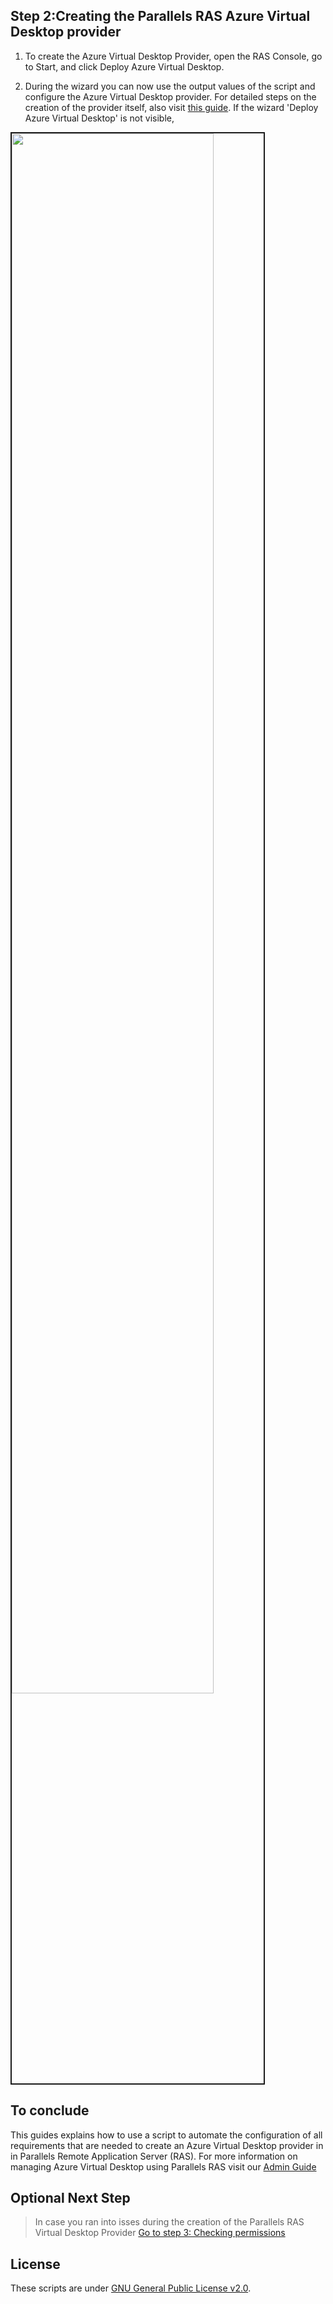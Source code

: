 ## Step 2:Creating the Parallels RAS Azure Virtual Desktop provider

1. To create the Azure Virtual Desktop Provider, open the RAS Console, go to Start, and click Deploy Azure Virtual Desktop.

2. During the wizard you can now use the output values of the script and configure the Azure Virtual Desktop provider. For detailed steps on the creation of the provider itself, also visit [this guide](https://download.parallels.com/ras/v19/docs/en_US/Parallels-RAS-19-Administrators-Guide/47005.htm). If the wizard 'Deploy Azure Virtual Desktop' is not visible, 

<tab><image src=./images/17.png width=80% border=2px>

## To conclude

This guides explains how to use a script to automate the configuration of all requirements that are needed to create an Azure Virtual Desktop provider in in Parallels Remote Application Server (RAS). For more information on managing Azure Virtual Desktop using Parallels RAS visit our [Admin Guide](https://download.parallels.com/ras/v19/docs/en_US/Parallels-RAS-19-Administrators-Guide/46741.htm)

## Optional Next Step 

>In case you ran into isses during the creation of the Parallels RAS Virtual Desktop Provider
[Go to step 3: Checking permissions](./3.confirmpermissions.md)

## License 

These scripts are under [GNU General Public License v2.0](LICENSE).
